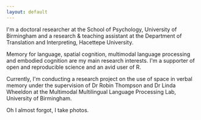 ```yaml
---
layout: default
---
```


I'm a doctoral researcher at the School of Psychology, University of Birmingham and a research & teaching assistant at the Department of Translation and Interpreting, Hacettepe University.

Memory for language, spatial cognition, multimodal language processing and embodied cognition are my main research interests. I'm a supporter of open and reproducible science and an avid user of R.

Currently, I'm conducting a research project on the use of space in verbal memory under the supervision of Dr Robin Thompson and Dr Linda Wheeldon at the Multimodal Multilingual Language Processing Lab, University of Birmingham.

Oh I almost forgot, I take photos.
